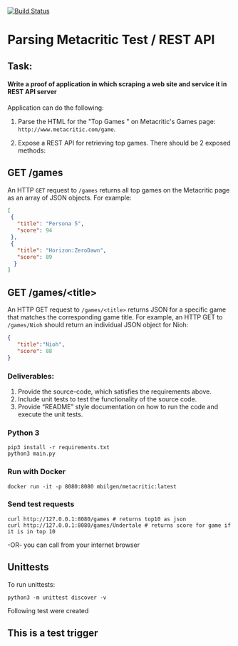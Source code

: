 [![Build Status](http://jenkins1.mahmutbilgen.com:8080/buildStatus/icon?job=docker-build-pipeline)](http://jenkins1.mahmutbilgen.com:8080/job/docker-build-pipeline/)
# Parsing  Metacritic Test / REST API
## Task:  

#### Write a proof of application in which scraping a web site and service it in REST API server

Application can do the following:

1. Parse the HTML for the "Top Games " on Metacritic's Games page: `http://www.metacritic.com/game`.

2. Expose a REST API for retrieving top games. There should be 2 exposed methods:

## GET   /games
An HTTP `GET` request to `/games` returns all top games on the Metacritic page as an array of JSON objects. For example:


 ```json
[
  {
    "title": "Persona 5",
    "score": 94
  }, 
  {
    "title": "Horizon:ZeroDawn",
    "score": 89
   }
]
```

## GET /games/\<title> 

 An HTTP GET request to `/games/<title>` returns JSON for a specific game that matches the corresponding game title. 
 For example, an HTTP GET to `/games/Nioh` should return an individual JSON object for Nioh:
 
```json
{
   "title":"Nioh", 
   "score": 88
}
```

### Deliverables:

1. Provide the source-code, which satisfies the requirements above. 
2. Include unit tests to test the functionality of the source code.
3. Provide “README” style documentation on how to run the code and execute the unit tests.

### Python 3

```
pip3 install -r requirements.txt
python3 main.py
```
### Run with Docker

```
docker run -it -p 8080:8080 mbilgen/metacritic:latest
```

### Send test requests

```
curl http://127.0.0.1:8080/games # returns top10 as json
curl http://127.0.0.1:8080/games/Undertale # returns score for game if it is in top 10
```
-OR- you can call from your internet browser

## Unittests

To run unittests:
```
python3 -m unittest discover -v
```
Following test were created


## This is a test trigger 
